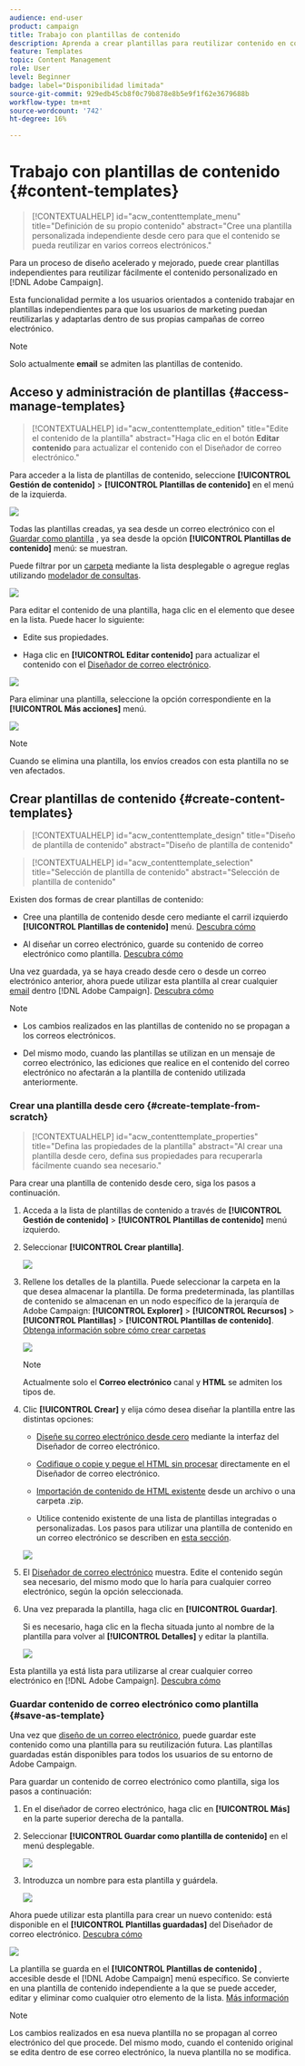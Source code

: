 ```yaml
---
audience: end-user
product: campaign
title: Trabajo con plantillas de contenido
description: Aprenda a crear plantillas para reutilizar contenido en correos electrónicos de Adobe Campaign
feature: Templates
topic: Content Management
role: User
level: Beginner
badge: label="Disponibilidad limitada"
source-git-commit: 929edb45cb8f0c79b878e8b5e9f1f62e3679688b
workflow-type: tm+mt
source-wordcount: '742'
ht-degree: 16%

---
```


# Trabajo con plantillas de contenido {#content-templates}

>[!CONTEXTUALHELP]
>id="acw_contenttemplate_menu"
>title="Definición de su propio contenido"
>abstract="Cree una plantilla personalizada independiente desde cero para que el contenido se pueda reutilizar en varios correos electrónicos."

Para un proceso de diseño acelerado y mejorado, puede crear plantillas independientes para reutilizar fácilmente el contenido personalizado en [!DNL Adobe Campaign].

Esta funcionalidad permite a los usuarios orientados a contenido trabajar en plantillas independientes para que los usuarios de marketing puedan reutilizarlas y adaptarlas dentro de sus propias campañas de correo electrónico.

>[!NOTE]
>
>Solo actualmente **email** se admiten las plantillas de contenido.

## Acceso y administración de plantillas {#access-manage-templates}

>[!CONTEXTUALHELP]
>id="acw_contenttemplate_edition"
>title="Edite el contenido de la plantilla"
>abstract="Haga clic en el botón **Editar contenido** para actualizar el contenido con el Diseñador de correo electrónico."

Para acceder a la lista de plantillas de contenido, seleccione **[!UICONTROL Gestión de contenido]** > **[!UICONTROL Plantillas de contenido]** en el menú de la izquierda.

![](assets/content-template-list.png)

Todas las plantillas creadas, ya sea desde un correo electrónico con el [Guardar como plantilla](#save-as-template) , ya sea desde la opción **[!UICONTROL Plantillas de contenido]** menú: se muestran.

<!--You can sort content templates by creation or modification date. You can also choose to display only the items that you created or modified.-->

Puede filtrar por un [carpeta](../get-started/permissions.md#folders) mediante la lista desplegable o agregue reglas utilizando [modelador de consultas](../query/query-modeler-overview.md).

![](assets/content-template-list-filters.png)

Para editar el contenido de una plantilla, haga clic en el elemento que desee en la lista. Puede hacer lo siguiente:

* Edite sus propiedades.

* Haga clic en **[!UICONTROL Editar contenido]** para actualizar el contenido con el [Diseñador de correo electrónico](get-started-email-designer.md).

![](assets/content-template-edition.png)

Para eliminar una plantilla, seleccione la opción correspondiente en la **[!UICONTROL Más acciones]** menú.

![](assets/content-template-list-delete.png)

>[!NOTE]
>
>Cuando se elimina una plantilla, los envíos creados con esta plantilla no se ven afectados.

## Crear plantillas de contenido {#create-content-templates}

>[!CONTEXTUALHELP]
>id="acw_contenttemplate_design"
>title="Diseño de plantilla de contenido"
>abstract="Diseño de plantilla de contenido"

>[!CONTEXTUALHELP]
>id="acw_contenttemplate_selection"
>title="Selección de plantilla de contenido"
>abstract="Selección de plantilla de contenido"

Existen dos formas de crear plantillas de contenido:

* Cree una plantilla de contenido desde cero mediante el carril izquierdo **[!UICONTROL Plantillas de contenido]** menú. [Descubra cómo](#create-template-from-scratch)

* Al diseñar un correo electrónico, guarde su contenido de correo electrónico como plantilla. [Descubra cómo](#save-as-template)

Una vez guardada, ya se haya creado desde cero o desde un correo electrónico anterior, ahora puede utilizar esta plantilla al crear cualquier [email](../email/create-email.md) dentro [!DNL Adobe Campaign]. [Descubra cómo](use-email-templates.md)

>[!NOTE]
>
>* Los cambios realizados en las plantillas de contenido no se propagan a los correos electrónicos.
>
>* Del mismo modo, cuando las plantillas se utilizan en un mensaje de correo electrónico, las ediciones que realice en el contenido del correo electrónico no afectarán a la plantilla de contenido utilizada anteriormente.

### Crear una plantilla desde cero {#create-template-from-scratch}

>[!CONTEXTUALHELP]
>id="acw_contenttemplate_properties"
>title="Defina las propiedades de la plantilla"
>abstract="Al crear una plantilla desde cero, defina sus propiedades para recuperarla fácilmente cuando sea necesario."

Para crear una plantilla de contenido desde cero, siga los pasos a continuación.

1. Acceda a la lista de plantillas de contenido a través de **[!UICONTROL Gestión de contenido]** > **[!UICONTROL Plantillas de contenido]** menú izquierdo.

1. Seleccionar **[!UICONTROL Crear plantilla]**.

   ![](assets/content-template-create.png)

1. Rellene los detalles de la plantilla. Puede seleccionar la carpeta en la que desea almacenar la plantilla. De forma predeterminada, las plantillas de contenido se almacenan en un nodo específico de la jerarquía de Adobe Campaign: **[!UICONTROL Explorer]** > **[!UICONTROL Recursos]** > **[!UICONTROL Plantillas]** > **[!UICONTROL Plantillas de contenido]**. [Obtenga información sobre cómo crear carpetas](../get-started/permissions.md#folders)

   ![](assets/content-template-details.png)

   >[!NOTE]
   >
   >Actualmente solo el **Correo electrónico** canal y **HTML** se admiten los tipos de.

1. Clic **[!UICONTROL Crear]** y elija cómo desea diseñar la plantilla entre las distintas opciones:

   * [Diseñe su correo electrónico desde cero](create-email-content.md) mediante la interfaz del Diseñador de correo electrónico.

   * [Codifique o copie y pegue el HTML sin procesar](code-content.md) directamente en el Diseñador de correo electrónico.

   * [Importación de contenido de HTML existente](existing-content.md) desde un archivo o una carpeta .zip.

   * Utilice contenido existente de una lista de plantillas integradas o personalizadas. Los pasos para utilizar una plantilla de contenido en un correo electrónico se describen en [esta sección](use-email-templates.md).

   ![](assets/email_designer-templates.png)

1. El [Diseñador de correo electrónico](get-started-email-designer.md) muestra. Edite el contenido según sea necesario, del mismo modo que lo haría para cualquier correo electrónico, según la opción seleccionada.

   <!--You can test your content if needed. [Learn how](#test-template)-->

1. Una vez preparada la plantilla, haga clic en **[!UICONTROL Guardar]**.

   Si es necesario, haga clic en la flecha situada junto al nombre de la plantilla para volver al **[!UICONTROL Detalles]** y editar la plantilla.

   ![](assets/content-template-save-back.png)

Esta plantilla ya está lista para utilizarse al crear cualquier correo electrónico en [!DNL Adobe Campaign]. [Descubra cómo](use-email-templates.md)

### Guardar contenido de correo electrónico como plantilla {#save-as-template}

Una vez que [diseño de un correo electrónico](create-email-content.md), puede guardar este contenido como una plantilla para su reutilización futura. Las plantillas guardadas están disponibles para todos los usuarios de su entorno de Adobe Campaign.

Para guardar un contenido de correo electrónico como plantilla, siga los pasos a continuación:

1. En el diseñador de correo electrónico, haga clic en **[!UICONTROL Más]** en la parte superior derecha de la pantalla.

1. Seleccionar **[!UICONTROL Guardar como plantilla de contenido]** en el menú desplegable.

   ![](assets/email_designer-save-template.png)

1. Introduzca un nombre para esta plantilla y guárdela.

   ![](assets/email_designer-template-name.png)

Ahora puede utilizar esta plantilla para crear un nuevo contenido: está disponible en el **[!UICONTROL Plantillas guardadas]** del Diseñador de correo electrónico. [Descubra cómo](use-email-templates.md)

![](assets/email_designer-saved-template.png)

La plantilla se guarda en el **[!UICONTROL Plantillas de contenido]** , accesible desde el [!DNL Adobe Campaign] menú específico. Se convierte en una plantilla de contenido independiente a la que se puede acceder, editar y eliminar como cualquier otro elemento de la lista. [Más información](#access-manage-templates)

>[!NOTE]
>
>Los cambios realizados en esa nueva plantilla no se propagan al correo electrónico del que procede. Del mismo modo, cuando el contenido original se edita dentro de ese correo electrónico, la nueva plantilla no se modifica.

<!--

Test your content template {#test-template}

You can test the rendering of any email content template, whether created from scratch or from an email. To do so, follow the steps below.

1. Access the content template list.

1. Click **[!UICONTROL Edit content]** from the **[!UICONTROL Template properties]**.

1. Click **[!UICONTROL Simulate Content]** and select a test profile to check your email rendering. You can choose the desktop or mobile view.

1. You can send a proof to test your content and have it approved by some internal users before using it. To do so, click the **[!UICONTROL Send proof]** button and follow the steps described in .

-->



